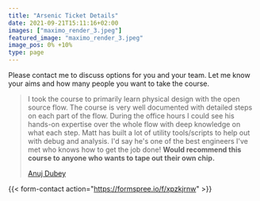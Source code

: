 ```yaml
---
title: "Arsenic Ticket Details"
date: 2021-09-21T15:11:16+02:00
images: ["maximo_render_3.jpeg"]
featured_image: "maximo_render_3.jpeg"
image_pos: 0% +10%
type: page
---
```


Please contact me to discuss options for you and your team. Let me know your aims and how many people you want to take the course.

> I took the course to primarily learn physical design with the open source flow. The course is very well documented with detailed steps on each part of the flow. During the office hours I could see his hands-on expertise over the whole flow with deep knowledge on what each step. Matt has built a lot of utility tools/scripts to help out with debug and analysis. I'd say he's one of the best engineers I've met who knows how to get the job done! **Would recommend this course to anyone who wants to tape out their own chip.**
>
> [Anuj Dubey](https://aanujdu.github.io/)

{{< form-contact action="https://formspree.io/f/xpzkjrnw" >}}
